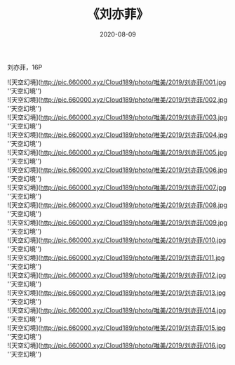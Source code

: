 ﻿---
layout: post
title:  《刘亦菲》
date:   2020-08-09
img: http://pic.660000.xyz/Cloud189/photo/唯美/2019/刘亦菲/000.jpg
categories: [美女, 清纯, 唯美]
---

刘亦菲，16P



![天空幻境](http://pic.660000.xyz/Cloud189/photo/唯美/2019/刘亦菲/001.jpg ''天空幻境'') <br>
![天空幻境](http://pic.660000.xyz/Cloud189/photo/唯美/2019/刘亦菲/002.jpg ''天空幻境'') <br>
![天空幻境](http://pic.660000.xyz/Cloud189/photo/唯美/2019/刘亦菲/003.jpg ''天空幻境'') <br>
![天空幻境](http://pic.660000.xyz/Cloud189/photo/唯美/2019/刘亦菲/004.jpg ''天空幻境'') <br>
![天空幻境](http://pic.660000.xyz/Cloud189/photo/唯美/2019/刘亦菲/005.jpg ''天空幻境'') <br>
![天空幻境](http://pic.660000.xyz/Cloud189/photo/唯美/2019/刘亦菲/006.jpg ''天空幻境'') <br>
![天空幻境](http://pic.660000.xyz/Cloud189/photo/唯美/2019/刘亦菲/007.jpg ''天空幻境'') <br>
![天空幻境](http://pic.660000.xyz/Cloud189/photo/唯美/2019/刘亦菲/008.jpg ''天空幻境'') <br>
![天空幻境](http://pic.660000.xyz/Cloud189/photo/唯美/2019/刘亦菲/009.jpg ''天空幻境'') <br>
![天空幻境](http://pic.660000.xyz/Cloud189/photo/唯美/2019/刘亦菲/010.jpg ''天空幻境'') <br>
![天空幻境](http://pic.660000.xyz/Cloud189/photo/唯美/2019/刘亦菲/011.jpg ''天空幻境'') <br>
![天空幻境](http://pic.660000.xyz/Cloud189/photo/唯美/2019/刘亦菲/012.jpg ''天空幻境'') <br>
![天空幻境](http://pic.660000.xyz/Cloud189/photo/唯美/2019/刘亦菲/013.jpg ''天空幻境'') <br>
![天空幻境](http://pic.660000.xyz/Cloud189/photo/唯美/2019/刘亦菲/014.jpg ''天空幻境'') <br>
![天空幻境](http://pic.660000.xyz/Cloud189/photo/唯美/2019/刘亦菲/015.jpg ''天空幻境'') <br>
![天空幻境](http://pic.660000.xyz/Cloud189/photo/唯美/2019/刘亦菲/016.jpg ''天空幻境'') <br>